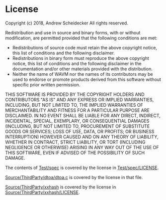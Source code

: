 # License

Copyright (c) 2018, Andrew Scheidecker
All rights reserved.

Redistribution and use in source and binary forms, with or without modification, are permitted provided that the following conditions are met:
* Redistributions of source code must retain the above copyright notice, this list of conditions and the following disclaimer.
* Redistributions in binary form must reproduce the above copyright notice, this list of conditions and the following disclaimer in the documentation and/or other materials provided with the distribution.
* Neither the name of WAVM nor the names of its contributors may be used to endorse or promote products derived from this software without specific prior written permission.

THIS SOFTWARE IS PROVIDED BY THE COPYRIGHT HOLDERS AND CONTRIBUTORS "AS IS" AND ANY EXPRESS OR IMPLIED WARRANTIES, INCLUDING, BUT NOT LIMITED TO, THE IMPLIED WARRANTIES OF MERCHANTABILITY AND FITNESS FOR A PARTICULAR PURPOSE ARE DISCLAIMED. IN NO EVENT SHALL <COPYRIGHT HOLDER> BE LIABLE FOR ANY DIRECT, INDIRECT, INCIDENTAL, SPECIAL, EXEMPLARY, OR CONSEQUENTIAL DAMAGES (INCLUDING, BUT NOT LIMITED TO, PROCUREMENT OF SUBSTITUTE GOODS OR SERVICES; LOSS OF USE, DATA, OR PROFITS; OR BUSINESS INTERRUPTION) HOWEVER CAUSED AND ON ANY THEORY OF LIABILITY, WHETHER IN CONTRACT, STRICT LIABILITY, OR TORT (INCLUDING NEGLIGENCE OR OTHERWISE) ARISING IN ANY WAY OUT OF THE USE OF THIS SOFTWARE, EVEN IF ADVISED OF THE POSSIBILITY OF SUCH DAMAGE.

The contents of [Test/spec](Test/spec) is covered by the license in [Test/spec/LICENSE](Test/spec/LICENSE).

[Source/ThirdParty/dtoa/dtoa.c](Source/ThirdParty/dtoa/dtoa.c) is covered by the license in that file.

[Source/ThirdParty/xxhash](Source/ThirdParty/xxhash) is covered by the license in [Source/ThirdParty/xxhash/LICENSE](Source/ThirdParty/xxhash/LICENSE).